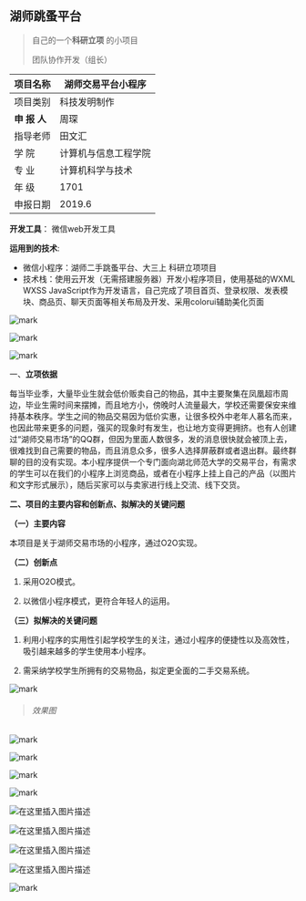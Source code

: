 ## 湖师跳蚤平台

> 自己的一个**科研立项** 的小项目
>
> 团队协作开发（组长）



| 项目名称     | 湖师交易平台小程序   |
| ------------ | -------------------- |
| 项目类别     | 科技发明制作         |
| **申 报 人** | 周琛                 |
| 指导老师     | 田文汇               |
| 学    院     | 计算机与信息工程学院 |
| 专    业     | 计算机科学与技术     |
| 年    级     | 1701                 |
| 申报日期     | 2019.6               |



**开发工具**： 微信web开发工具

**运用到的技术**:

- 微信小程序：湖师二手跳蚤平台、大三上 科研立项项目
- 技术栈：使用云开发（无需搭建服务器）开发小程序项目，使用基础的WXML WXSS JavaScript作为开发语言，自己完成了项目首页、登录权限、发表模块、商品页、聊天页面等相关布局及开发、采用colorui辅助美化页面

![mark](https://imgconvert.csdnimg.cn/aHR0cDovL3N0YXRpYy56eGluYzUyMC5jb20vYmxvZy8yMDIwMDIyMS9WTUtrZ0dKd0M0QzkucG5n?x-oss-process=image/format,png)

![mark](http://static.zxinc520.com/blog/20191126/04xa5nxqoO8e.png?imageslim)



![mark](http://static.zxinc520.com/blog/20200221/qIk4tba710Lq.png?imageslim)



一、**立项依据**

每当毕业季，大量毕业生就会低价贩卖自己的物品，其中主要聚集在凤凰超市周边，毕业生需时间来摆摊，而且地方小，傍晚时人流量最大，学校还需要保安来维持基本秩序。学生之间的物品交易因为低价实惠，让很多校外中老年人慕名而来，也因此带来更多的问题，强买的现象时有发生，也让地方变得更拥挤。也有人创建过“湖师交易市场”的QQ群，但因为里面人数很多，发的消息很快就会被顶上去，很难找到自己需要的物品，而且消息众多，很多人选择屏蔽群或者退出群。最终群聊的目的没有实现。本小程序提供一个专门面向湖北师范大学的交易平台，有需求的学生可以在我们的小程序上浏览商品，或者在小程序上挂上自己的产品（以图片和文字形式展示），随后买家可以与卖家进行线上交流、线下交货。

**二、项目的主要内容和创新点、拟解决的关键问题**

**（一）主要内容**

本项目是关于湖师交易市场的小程序，通过O2O实现。

**（二）创新点**

1. 采用O2O模式。

2. 以微信小程序模式，更符合年轻人的运用。 

**（三）拟解决的关键问题**

1. 利用小程序的实用性引起学校学生的关注，通过小程序的便捷性以及高效性，吸引越来越多的学生使用本小程序。

2. 需采纳学校学生所拥有的交易物品，拟定更全面的二手交易系统。





![mark](http://static.zxinc520.com/blog/20191014/Pe8z2yWWo0i4.png?imageslim)



> ###### 效果图

![mark](http://static.zxinc520.com/blog/20200221/Ssn0LjPUKipF.gif)

![mark](http://static.zxinc520.com/blog/20200221/Uho11VLJPSUR.gif)

![mark](http://static.zxinc520.com/blog/20200221/6d8MoT1yODy2.gif)

![mark](http://static.zxinc520.com/blog/20200221/Gt3yD5qqbDdJ.gif)





![在这里插入图片描述](https://img-blog.csdnimg.cn/20200221233218232.png?x-oss-process=image/watermark,type_ZmFuZ3poZW5naGVpdGk,shadow_10,text_aHR0cHM6Ly9ibG9nLmNzZG4ubmV0L3dlaXhpbl80Mzk0OTc4OA==,size_16,color_FFFFFF,t_70)



![在这里插入图片描述](https://img-blog.csdnimg.cn/2020022123325987.png?x-oss-process=image/watermark,type_ZmFuZ3poZW5naGVpdGk,shadow_10,text_aHR0cHM6Ly9ibG9nLmNzZG4ubmV0L3dlaXhpbl80Mzk0OTc4OA==,size_16,color_FFFFFF,t_70)

![在这里插入图片描述](https://img-blog.csdnimg.cn/20200221233311532.png?x-oss-process=image/watermark,type_ZmFuZ3poZW5naGVpdGk,shadow_10,text_aHR0cHM6Ly9ibG9nLmNzZG4ubmV0L3dlaXhpbl80Mzk0OTc4OA==,size_16,color_FFFFFF,t_70)

![在这里插入图片描述](https://img-blog.csdnimg.cn/2020022123481562.png?x-oss-process=image/watermark,type_ZmFuZ3poZW5naGVpdGk,shadow_10,text_aHR0cHM6Ly9ibG9nLmNzZG4ubmV0L3dlaXhpbl80Mzk0OTc4OA==,size_16,color_FFFFFF,t_70)

![mark](http://static.zxinc520.com/blog/20200221/44Sfp8llky17.png?imageslim)